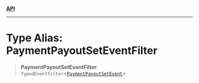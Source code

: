 [**API**](../../../README.md)

***

# Type Alias: PaymentPayoutSetEventFilter

> **PaymentPayoutSetEventFilter**: `TypedEventFilter`\<[`PaymentPayoutSetEvent`](PaymentPayoutSetEvent.md)\>
